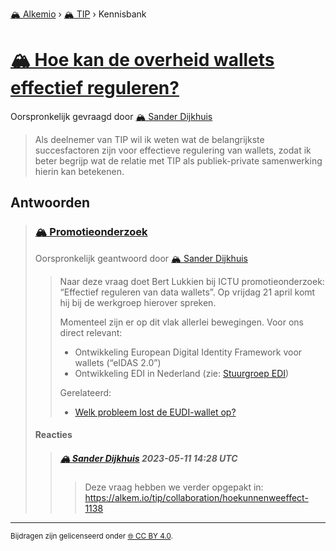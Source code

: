 [🏔️ Alkemio](https://welcome.alkem.io/) › [🏔️ TIP](https://alkem.io/tip/dashboard) › Kennisbank
# [🏔️ Hoe kan de overheid wallets effectief reguleren?](https://alkem.io/tip/collaboration/hoekandeoverheid-8045)
Oorspronkelijk gevraagd door [🏔️ Sander Dijkhuis](https://alkem.io/user/sander-dijkhuis-3912)
>Als deelnemer van TIP wil ik weten wat de belangrijkste succesfactoren zijn voor effectieve regulering van wallets, zodat ik beter begrijp wat de relatie met TIP als publiek-private samenwerking hierin kan betekenen.
## Antwoorden
>### [🏔️ Promotieonderzoek](https://alkem.io/tip/collaboration/hoekandeoverheid-8045/posts/promotieonderzoek-2880)
>Oorspronkelijk geantwoord door [🏔️ Sander Dijkhuis](https://alkem.io/tip/collaboration/hoekandeoverheid-8045/posts/promotieonderzoek-2880)
>>Naar deze vraag doet Bert Lukkien bij ICTU promotieonderzoek: “Effectief reguleren van data wallets”. Op vrijdag 21 april komt hij bij de werkgroep hierover spreken.
>>
>>Momenteel zijn er op dit vlak allerlei bewegingen. Voor ons direct relevant:
>>
>>*   Ontwikkeling European Digital Identity Framework voor wallets (“eIDAS 2.0”)
>>*   Ontwikkeling EDI in Nederland (zie: [Stuurgroep EDI](https://edi.pleio.nl/cms/view/066e8e5e-e98f-4b4d-b336-28649576715a/stuurgroep-edi))
>>
>>Gerelateerd:
>>
>>*   [Welk probleem lost de EUDI-wallet op?](https://alkem.io/tip/contribute/callouts/welkprobleemlostd-9718)
>#### Reacties
>>##### [🏔️ Sander Dijkhuis](https://alkem.io/user/sander-dijkhuis-3912) 2023-05-11 14:28 UTC
>>>Deze vraag hebben we verder opgepakt in: https://alkem.io/tip/collaboration/hoekunnenweeffect-1138
* * *
<small>Bijdragen zijn gelicenseerd onder [🌐 CC BY 4.0](https://creativecommons.org/licenses/by/4.0/deed.nl).</small>
